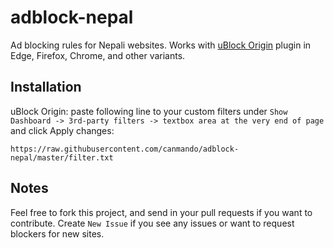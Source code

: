 # adblock-nepal
Ad blocking rules for Nepali websites.
Works with [uBlock Origin](https://github.com/gorhill/uBlock) plugin in Edge, Firefox, Chrome, and other variants.


## Installation

uBlock Origin: paste following line to your custom filters under `Show Dashboard -> 3rd-party filters -> textbox area at the very end of page` and click Apply changes:
```
https://raw.githubusercontent.com/canmando/adblock-nepal/master/filter.txt
```

## Notes
Feel free to fork this project, and send in your pull requests if you want to contribute.
Create `New Issue` if you see any issues or want to request blockers for new sites.